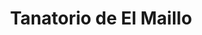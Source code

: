 ---
title: "Tanatorio de El Maillo"
url: /el-maillo/tanatorio-de-el-maillo/
shop: directores de funerarias
---